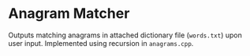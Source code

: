 # Anagram Matcher
Outputs matching anagrams in attached dictionary file (`words.txt`) upon user input. Implemented using recursion in `anagrams.cpp`.
